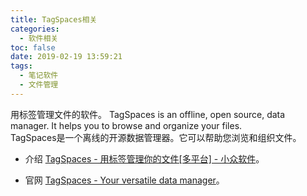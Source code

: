 ```yaml
---
title: TagSpaces相关
categories:
  - 软件相关
toc: false
date: 2019-02-19 13:59:21
tags:
  - 笔记软件
  - 文件管理
---
```

用标签管理文件的软件。
TagSpaces is an offline, open source, data manager. It helps you to browse and organize your files.  
TagSpaces是一个离线的开源数据管理器。它可以帮助您浏览和组织文件。  
<!-- more -->

* 介绍
[TagSpaces - 用标签管理你的文件[多平台] - 小众软件](https://www.appinn.com/tagspaces/)。  

* 官网
[TagSpaces - Your versatile data manager](https://www.tagspaces.org/)。  
